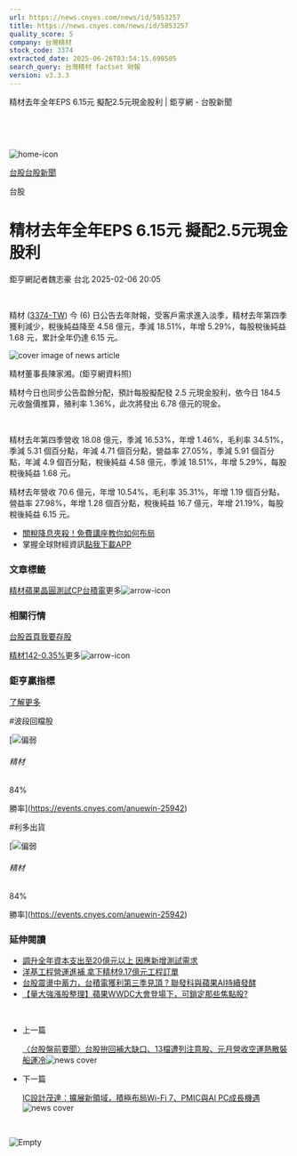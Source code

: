 ```yaml
---
url: https://news.cnyes.com/news/id/5853257
title: https://news.cnyes.com/news/id/5853257
quality_score: 5
company: 台灣精材
stock_code: 3374
extracted_date: 2025-06-26T03:54:15.698505
search_query: 台灣精材 factset 財報
version: v3.3.3
---
```


精材去年全年EPS 6.15元 擬配2.5元現金股利 | 鉅亨網 - 台股新聞

‌

‌

![home-icon](/assets/icons/breadCrumb/symbol-icon-home.svg)

[台股](/news/cat/tw_stock)[台股新聞](/news/cat/tw_stock_news)

台股

# 精材去年全年EPS 6.15元 擬配2.5元現金股利

鉅亨網記者魏志豪 台北 2025-02-06 20:05

‌

精材 ([3374-TW](https://www.cnyes.com/twstock/3374)) 今 (6) 日公告去年財報，受客戶需求進入淡季，精材去年第四季獲利減少，稅後純益降至 4.58 億元，季減 18.51%，年增 5.29%，每股稅後純益 1.68 元，累計全年仍達 6.15 元。

![cover image of news article](/_next/image?url=https%3A%2F%2Fcimg.cnyes.cool%2Fprod%2Fnews%2F5853257%2Fl%2F46a35631e22fe51f03caf04531e45296.jpg&w=3840&q=75)

精材董事長陳家湘。(鉅亨網資料照)

精材今日也同步公告盈餘分配，預計每股擬配發 2.5 元現金股利，依今日 184.5 元收盤價推算，殖利率 1.36%，此次將發出 6.78 億元的現金。

‌

精材去年第四季營收 18.08 億元，季減 16.53%，年增 1.46%，毛利率 34.51%，季減 5.31 個百分點，年減 4.71 個百分點，營益率 27.05%，季減 5.91 個百分點，年減 4.9 個百分點，稅後純益 4.58 億元，季減 18.51%，年增 5.29%，每股稅後純益 1.68 元。

精材去年營收 70.6 億元，年增 10.54%，毛利率 35.31%，年增 1.19 個百分點，營益率 27.98%，年增 1.28 個百分點，稅後純益 16.7 億元，年增 21.19%，每股稅後純益 6.15 元。

* [關稅降息夾殺！免費講座教你如何布局](https://www.rsc.com.tw/Cnyes_RSC/SeminarBooking2025InvestmentOutlook.aspx?utm_source=anue&utm_medium=usstocks_end)
* 掌握全球財經資訊[點我下載APP](http://www.cnyes.com/app/?utm_source=mweb&utm_medium=HamMenuBanner&utm_campaign=fixed&utm_content=entr)

### 文章標籤

[精材](https://news.cnyes.com/tag/精材 "精材")[蘋果](https://news.cnyes.com/tag/蘋果 "蘋果")[晶圓測試](https://news.cnyes.com/tag/晶圓測試 "晶圓測試")[CP](https://news.cnyes.com/tag/CP "CP")[台積電](https://news.cnyes.com/tag/台積電 "台積電")更多![arrow-icon](/assets/icons/arrows/arrow-down.svg)

### 相關行情

[台股首頁](https://www.cnyes.com/twstock)[我要存股](https://supr.link/8OHaU)

[精材142-0.35%](https://www.cnyes.com/twstock/3374)更多![arrow-icon](/assets/icons/arrows/arrow-down.svg)

### 鉅亨贏指標

[了解更多](https://events.cnyes.com/anuewin-25942)

#波段回檔股

[![偏弱](/assets/icons/win-indicator/short.svg)

###### 精材

84%

勝率](https://events.cnyes.com/anuewin-25942)

#利多出貨

[![偏弱](/assets/icons/win-indicator/short.svg)

###### 精材

84%

勝率](https://events.cnyes.com/anuewin-25942)

### 延伸閱讀

* [調升全年資本支出至20億元以上 因應新增測試需求](/news/id/5685092)
* [洋基工程營運進補 拿下精材9.17億元工程訂單](/news/id/5836901)
* [台股震盪中蓄力，台積電獲利第三季見頂 ? 聯發科與蘋果AI持續發酵](/news/id/6030025)
* [【量大強漲股整理】蘋果WWDC大會登場下，可鎖定那些焦點股?](/news/id/6013413)

‌

* 上一篇

  [〈台股盤前要聞〉台股拚回補大缺口、13檔遭列注意股、元月營收空運熱散裝船運冷](/news/id/5853573)![news cover](https://cimg.cnyes.cool/prod/news/5853573/m/8a00d5b4f5b4097b62cb0d36564925c9.jpg)
* 下一篇

  [IC設計茂達：擴展新領域，積極布局Wi-Fi 7、PMIC與AI PC成長機遇](/news/id/5853267)![news cover](https://cimg.cnyes.cool/prod/news/5853267/m/caaa5c8b564920627772a874a9cc5439.jpg)

‌

![Empty](/assets/icons/skeleton/empty-image.svg)

‌